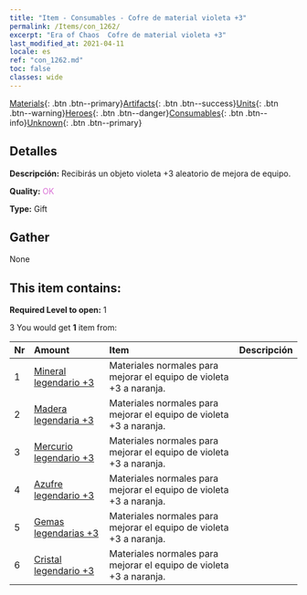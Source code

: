 ```yaml
---
title: "Item - Consumables - Cofre de material violeta +3"
permalink: /Items/con_1262/
excerpt: "Era of Chaos  Cofre de material violeta +3"
last_modified_at: 2021-04-11
locale: es
ref: "con_1262.md"
toc: false
classes: wide
---
```

 [Materials](/es/Items/){: .btn .btn--primary}[Artifacts](/es/Items/Artifacts/){: .btn .btn--success}[Units](/es/Items/Units/){: .btn .btn--warning}[Heroes](/es/Items/Heroes/){: .btn .btn--danger}[Consumables](/es/Items/Consumables/){: .btn .btn--info}[Unknown](/es/Items/Unknown/){: .btn .btn--primary}

## Detalles
 **Descripción:** Recibirás un objeto violeta +3 aleatorio de mejora de equipo.

 **Quality:** <span style="color: #DA70D6">OK</span>

 **Type:** Gift

## Gather

  None

## This item contains:

 **Required Level to open:** 1

 3 You would get **1** item  from:

  | Nr | Amount |     Item    | Descripción |
  |:---|:-------|:------------|:-----------:|
  | 1 | [Mineral legendario +3](/es/Items/mat_54/) | Materiales normales para mejorar el equipo de violeta +3 a naranja. | 
  | 2 | [Madera legendaria +3](/es/Items/mat_55/) | Materiales normales para mejorar el equipo de violeta +3 a naranja. | 
  | 3 | [Mercurio legendario +3](/es/Items/mat_56/) | Materiales normales para mejorar el equipo de violeta +3 a naranja. | 
  | 4 | [Azufre legendario +3](/es/Items/mat_57/) | Materiales normales para mejorar el equipo de violeta +3 a naranja. | 
  | 5 | [Gemas legendarias +3](/es/Items/mat_58/) | Materiales normales para mejorar el equipo de violeta +3 a naranja. | 
  | 6 | [Cristal legendario +3](/es/Items/mat_59/) | Materiales normales para mejorar el equipo de violeta +3 a naranja. | 
